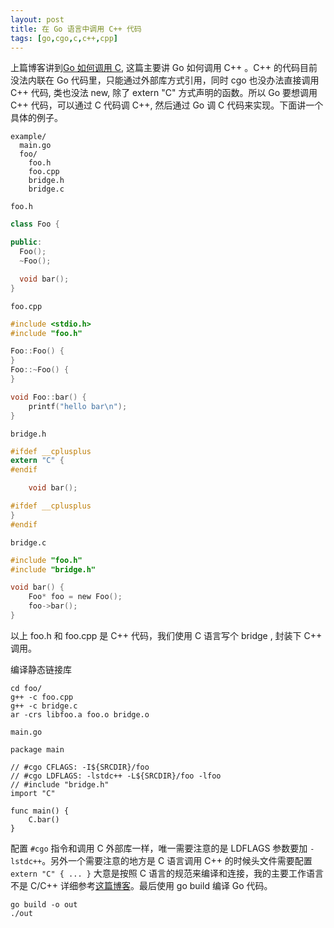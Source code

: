 ```yaml
---
layout: post
title: 在 Go 语言中调用 C++ 代码
tags: [go,cgo,c,c++,cpp]
---
```


上篇博客讲到[Go 如何调用 C](http://bastengao.com/blog/2017/12/go-cgo-c.html), 这篇主要讲 Go 如何调用 C++ 。C++ 的代码目前没法内联在 Go 代码里，只能通过外部库方式引用，同时 cgo 也没办法直接调用 C++ 代码, 类也没法 new, 除了 extern "C" 方式声明的函数。所以 Go 要想调用 C++ 代码，可以通过 C 代码调 C++, 然后通过 Go 调 C 代码来实现。下面讲一个具体的例子。

```
example/
  main.go
  foo/
    foo.h
	foo.cpp
	bridge.h
	bridge.c
```

`foo.h`

```c++
class Foo {

public:
  Foo();
  ~Foo();

  void bar();
}
```

`foo.cpp`

```c++
#include <stdio.h>
#include "foo.h"

Foo::Foo() {
}
Foo::~Foo() {
}

void Foo::bar() {
    printf("hello bar\n");
}
```

`bridge.h`

```c
#ifdef __cplusplus
extern "C" {
#endif

    void bar();

#ifdef __cplusplus    
}
#endif
```

`bridge.c`

```c
#include "foo.h"
#include "bridge.h"

void bar() {
    Foo* foo = new Foo();
    foo->bar();
}
```

以上 foo.h 和 foo.cpp 是 C++ 代码，我们使用 C 语言写个 bridge , 封装下 C++ 调用。

编译静态链接库

```
cd foo/
g++ -c foo.cpp
g++ -c bridge.c
ar -crs libfoo.a foo.o bridge.o
```

`main.go`

```
package main

// #cgo CFLAGS: -I${SRCDIR}/foo
// #cgo LDFLAGS: -lstdc++ -L${SRCDIR}/foo -lfoo
// #include "bridge.h"
import "C"

func main() {
	C.bar()
}
```

配置 `#cgo` 指令和调用 C 外部库一样，唯一需要注意的是 LDFLAGS 参数要加 `-lstdc++`。另外一个需要注意的地方是 C 语言调用 C++ 的时候头文件需要配置 `extern "C" { ... }` 大意是按照 C 语言的规范来编译和连接，我的主要工作语言不是 C/C++ 详细参考[这篇博客](http://www.cnblogs.com/skynet/archive/2010/07/10/1774964.html)。最后使用 go build 编译 Go 代码。

```
go build -o out
./out
```